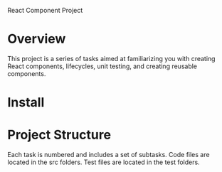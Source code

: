 React Component Project

# Overview
This project is a series of tasks aimed at familiarizing you with creating React components, lifecycles, unit testing, and creating reusable components.

# Install


# Project Structure
Each task is numbered and includes a set of subtasks.
Code files are located in the src folders.
Test files are located in the test folders.